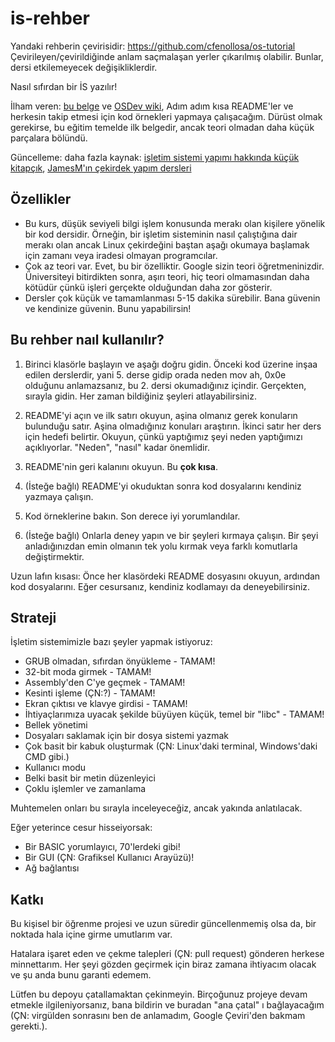 is-rehber
===========
Yandaki rehberin çevirisidir: https://github.com/cfenollosa/os-tutorial
Çevirileyen/çevirildiğinde anlam saçmalaşan yerler çıkarılmış olabilir. Bunlar, dersi etkilemeyecek değişikliklerdir.

Nasıl sıfırdan bir İS yazılır!

İlham veren: [bu belge](http://www.cs.bham.ac.uk/~exr/lectures/opsys/10_11/lectures/os-dev.pdf)
ve [OSDev wiki](http://wiki.osdev.org/), Adım adım kısa README'ler ve
herkesin takip etmesi için kod örnekleri yapmaya çalışacağım. Dürüst olmak gerekirse, bu eğitim temelde ilk belgedir, ancak
teori olmadan daha küçük parçalara bölündü.

Güncelleme: daha fazla kaynak: [işletim sistemi yapımı hakkında küçük kitapçık](https://littleosbook.github.io),
[JamesM'ın çekirdek yapım dersleri](https://web.archive.org/web/20160412174753/http://www.jamesmolloy.co.uk/tutorial_html/index.html)


Özellikler
--------
- Bu kurs, düşük seviyeli bilgi işlem konusunda merakı olan kişilere yönelik bir kod dersidir. Örneğin,
bir işletim sisteminin nasıl çalıştığına dair merakı olan ancak Linux çekirdeğini baştan aşağı okumaya başlamak için zamanı veya iradesi olmayan programcılar.
- Çok az teori var. Evet, bu bir özelliktir. Google sizin teori öğretmeninizdir. Üniversiteyi bitirdikten sonra, aşırı teori, hiç teori olmamasından daha kötüdür çünkü işleri gerçekte olduğundan daha zor gösterir.
- Dersler çok küçük ve tamamlanması 5-15 dakika sürebilir. Bana güvenin ve kendinize güvenin. Bunu yapabilirsin!


Bu rehber naıl kullanılır?
------------------------

1. Birinci klasörle başlayın ve aşağı doğru gidin. Önceki kod üzerine inşaa edilen derslerdir, yani 5. derse gidip orada neden mov ah, 0x0e olduğunu anlamazsanız, bu 2. dersi okumadığınız içindir.
Gerçekten, sırayla gidin. Her zaman bildiğiniz şeyleri atlayabilirsiniz.

2. README'yi açın ve ilk satırı okuyun, aşina olmanız gerek konuların bulunduğu satır. Aşina olmadığınız konuları araştırın. İkinci satır her ders için hedefi belirtir.
Okuyun, çünkü yaptığımız şeyi neden yaptığımızı açıklıyorlar. "Neden", "nasıl" kadar önemlidir.
 
3. README'nin geri kalanını okuyun. Bu **çok kısa**.

4. (İsteğe bağlı) README'yi okuduktan sonra kod dosyalarını kendiniz yazmaya çalışın.

5. Kod örneklerine bakın. Son derece iyi yorumlandılar.

6. (İsteğe bağlı) Onlarla deney yapın ve bir şeyleri kırmaya çalışın. Bir şeyi anladığınızdan emin olmanın tek yolu
kırmak veya farklı komutlarla değiştirmektir.


Uzun lafın kısası: Önce her klasördeki README dosyasını okuyun, ardından kod dosyalarını. Eğer cesursanız, kendiniz kodlamayı da deneyebilirsiniz.


Strateji
--------

İşletim sistemimizle bazı şeyler yapmak istiyoruz:

- GRUB olmadan, sıfırdan önyükleme - TAMAM!
- 32-bit moda girmek - TAMAM!
-  Assembly'den C'ye geçmek - TAMAM!
- Kesinti işleme (ÇN:?) - TAMAM!
- Ekran çıktısı ve klavye girdisi - TAMAM!
- İhtiyaçlarımıza uyacak şekilde büyüyen küçük, temel bir "libc" - TAMAM!
- Bellek yönetimi
- Dosyaları saklamak için bir dosya sistemi yazmak
- Çok basit bir kabuk oluşturmak (ÇN: Linux'daki terminal, Windows'daki CMD gibi.)
- Kullanıcı modu
- Belki basit bir metin düzenleyici
- Çoklu işlemler ve zamanlama

Muhtemelen onları bu sırayla inceleyeceğiz, ancak yakında anlatılacak.

Eğer yeterince cesur hisseiyorsak:

- Bir BASIC yorumlayıcı, 70'lerdeki gibi!
- Bir GUI (ÇN: Grafiksel Kullanıcı Arayüzü)!
- Ağ bağlantısı



Katkı
------------

Bu kişisel bir öğrenme projesi ve uzun süredir güncellenmemiş olsa da, bir noktada hala içine girme umutlarım var.

Hatalara işaret eden ve çekme talepleri (ÇN: pull request) gönderen herkese minnettarım. Her şeyi gözden geçirmek için biraz zamana ihtiyacım olacak ve şu anda bunu garanti edemem.

Lütfen bu depoyu çatallamaktan çekinmeyin. Birçoğunuz projeye devam etmekle ilgileniyorsanız, bana bildirin ve buradan "ana çatal" ı bağlayacağım (ÇN: virgülden sonrasını ben de anlamadım, Google Çeviri'den bakmam gerekti.).
